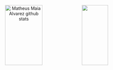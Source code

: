 
<div align="center">  
  <img width="49%" height="195px" src="https://github-readme-stats.vercel.app/api?username=GutembergPraia&show_icons=true&count_private=true&hide_border=true&title_color=00bfbf&icon_color=00bfbf&text_color=c9d1d9&bg_color=0d1117" alt="Matheus Maia Alvarez github stats" /> 
  <img width="41%" height="195px" src="https://github-readme-stats.vercel.app/api/top-langs/?username=GutembergPraia&layout=compact&hide_border=true&title_color=00bfbf&text_color=00bfbf&bg_color=0d1117" />
</div>
